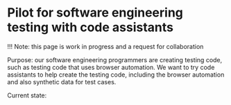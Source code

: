 # Pilot for software engineering testing with code assistants

!!! Note: this page is work in progress and a request for collaboration

Purpose: our software engineering programmers are creating testing code, such as testing code that uses browser automation. We want to try code assistants to help create the testing code, including the browser automation and also synthetic data for test cases.

Current state:
